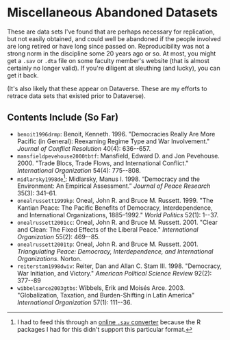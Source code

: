 # Miscellaneous Abandoned Datasets

These are data sets I've found that are perhaps necessary for replication, but not easily obtained, and could well be abandoned if the people involved are long retired or have long since passed on. Reproducibility was not a strong norm in the discipline some 20 years ago or so. At most, you might get a `.sav` or `.dta` file on some faculty member's website (that is almost certainly no longer valid). If you're diligent at sleuthing (and lucky), you can get it back.

(It's also likely that these appear on Dataverse. These are my efforts to retrace data sets that existed prior to Dataverse).

## Contents Include (So Far)

- `benoit1996drmp`: Benoit, Kenneth. 1996. "Democracies Really Are More Pacific (in General): Reexaming Regime Type and War Involvement." *Journal of Conflict Resolution* 40(4): 636--657.
- `mansfieldpevehouse2000tbtf`: Mansfield, Edward D. and Jon Pevehouse. 2000. "Trade Blocs, Trade Flows, and International Conflict." *International Organization* 54(4): 775--808.
- `midlarsky1998de`[^convert]: Midlarsky, Manus I. 1998. “Democracy and the Environment: An Empirical Assessment.” *Journal of Peace Research* 35(3): 341–61.
- `onealrussett1999kp`: Oneal, John R. and Bruce M. Russett. 1999. "The Kantian Peace: The Pacific Benefits of Democracy, Interdependence, and International Organizations, 1885–1992." *World Politics* 52(1): 1--37.
- `onealrussett2001cc`: Oneal, John R. and Bruce M. Russett. 2001. "Clear and Clean: The Fixed Effects of the Liberal Peace." *International Organization* 55(2): 469--85.
- `onealrussett2001tp`: Oneal, John R. and Bruce M. Russett. 2001. *Triangulating Peace: Democracy, Interdependence, and International Organizations*. Norton.
- `reiterstam1998dwiv`: Reiter, Dan and Allan C. Stam III. 1998. "Democracy, War Initiation, and Victory." *American Political Science Review* 92(2): 377--89
- `wibbelsarce2003gtbs`: Wibbels, Erik and Moisés Arce. 2003. "Globalization, Taxation, and Burden-Shifting in Latin America" *International Organization* 57(1): 111--36.

[^convert]: I had to feed this through an [online `.sav` converter](https://secure.ncounter.de/spssconverter) because the R packages I had for this didn't support this particular format.
